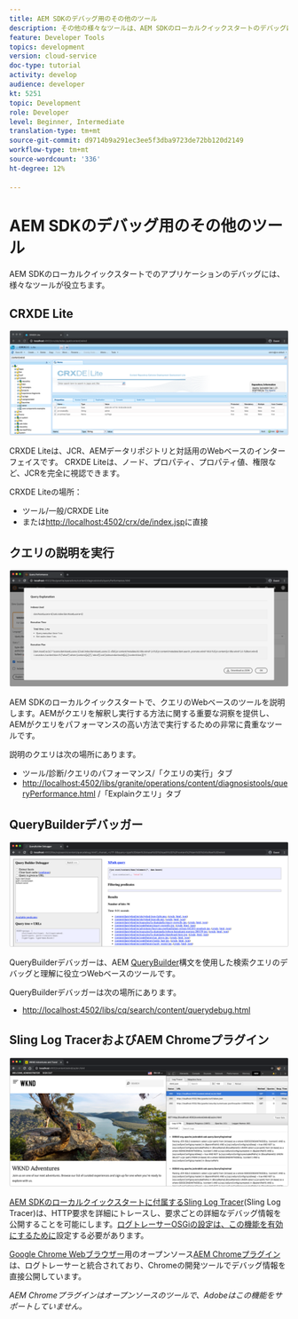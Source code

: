 ```yaml
---
title: AEM SDKのデバッグ用のその他のツール
description: その他の様々なツールは、AEM SDKのローカルクイックスタートのデバッグに役立ちます。
feature: Developer Tools
topics: development
version: cloud-service
doc-type: tutorial
activity: develop
audience: developer
kt: 5251
topic: Development
role: Developer
level: Beginner, Intermediate
translation-type: tm+mt
source-git-commit: d9714b9a291ec3ee5f3dba9723de72bb120d2149
workflow-type: tm+mt
source-wordcount: '336'
ht-degree: 12%

---
```



# AEM SDKのデバッグ用のその他のツール

AEM SDKのローカルクイックスタートでのアプリケーションのデバッグには、様々なツールが役立ちます。

## CRXDE Lite

![CRXDE Lite](./assets/other-tools/crxde-lite.png)

CRXDE Liteは、JCR、AEMデータリポジトリと対話用のWebベースのインターフェイスです。 CRXDE Liteは、ノード、プロパティ、プロパティ値、権限など、JCRを完全に視認できます。

CRXDE Liteの場所：

+ ツール/一般/CRXDE Lite
+ または[http://localhost:4502/crx/de/index.jsp](http://localhost:4502/crx/de/index.jsp)に直接

## クエリの説明を実行

![クエリの説明を実行](./assets/other-tools/explain-query.png)

AEM SDKのローカルクイックスタートで、クエリのWebベースのツールを説明します。AEMがクエリを解釈し実行する方法に関する重要な洞察を提供し、AEMがクエリをパフォーマンスの高い方法で実行するための非常に貴重なツールです。

説明のクエリは次の場所にあります。

+ ツール/診断/クエリのパフォーマンス/「クエリの実行」タブ
+ [http://localhost:4502/libs/granite/operations/content/diagnosistools/queryPerformance.html](http://localhost:4502/libs/granite/operations/content/diagnosistools/queryPerformance.html) /「Explainクエリ」タブ

## QueryBuilderデバッガー

![QueryBuilderデバッガー](./assets/other-tools/query-debugger.png)

QueryBuilderデバッガーは、AEM [QueryBuilder](https://docs.adobe.com/content/help/en/experience-manager-65/developing/platform/query-builder/querybuilder-api.html)構文を使用した検索クエリのデバッグと理解に役立つWebベースのツールです。

QueryBuilderデバッガーは次の場所にあります。

+ [http://localhost:4502/libs/cq/search/content/querydebug.html](http://localhost:4502/libs/cq/search/content/querydebug.html)

## Sling Log TracerおよびAEM Chromeプラグイン

![Sling Log TracerおよびAEM Chromeプラグイン](./assets/other-tools/log-tracer.png)

[AEM SDKのローカルクイックスタートに付属するSling Log Tracer](https://sling.apache.org/documentation/bundles/log-tracers.html)(Sling Log Tracer)は、HTTP要求を詳細にトレースし、要求ごとの詳細なデバッグ情報を公開することを可能にします。[ログトレーサーOSGiの設定は、この機能を有効にするために](https://sling.apache.org/documentation/bundles/log-tracers.html#configuration-1)設定する必要があります。

[Google Chrome Webブラウザー](https://www.google.com/chrome/)用のオープンソース[AEM Chromeプラグイン](https://chrome.google.com/webstore/detail/aem-chrome-plug-in/ejdcnikffjleeffpigekhccpepplaode?hl=ja-JP)は、ログトレーサーと統合されており、Chromeの開発ツールでデバッグ情報を直接公開しています。

_AEM Chromeプラグインはオープンソースのツールで、Adobeはこの機能をサポートしていません。_

